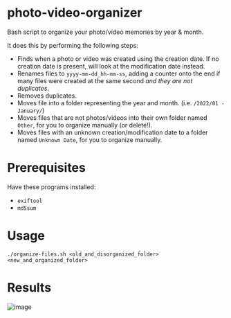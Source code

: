 # photo-video-organizer
Bash script to organize your photo/video memories by year & month. 

It does this by performing the following steps:
* Finds when a photo or video was created using the creation date. If no creation date is present, will look at the modification date instead.
* Renames files to `yyyy-mm-dd_hh-mm-ss`, adding a counter onto the end if many files were created at the same second *and they are not duplicates*.
* Removes duplicates.
* Moves file into a folder representing the year and month. (i.e. `/2022/01 - January/`)
* Moves files that are not photos/videos into their own folder named `Other`, for you to organize manually (or delete!).
* Moves files with an unknown creation/modification date to a folder named `Unknown Date`, for you to organize manually.

# Prerequisites
Have these programs installed:
* `exiftool`
* `md5sum`

# Usage
`./organize-files.sh <old_and_disorganized_folder> <new_and_organized_folder>` 

# Results

![image](https://github.com/christensenjairus/photo-video-organizer/assets/58751387/5801986f-f9cc-486e-98fd-54e102d79e42)

